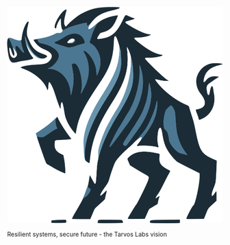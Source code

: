 <picture>
  <source media="(prefers-color-scheme: dark)" srcset="https://raw.githubusercontent.com/TarvosLabs/.github/refs/heads/main/artwork/output/tarvos_full_dark_1000.png">
  <source media="(prefers-color-scheme: light)" srcset="https://raw.githubusercontent.com/TarvosLabs/.github/refs/heads/main/artwork/output/tarvos_full_light_1000.png">
  <img alt="tarvos logo" src="https://raw.githubusercontent.com/TarvosLabs/.github/refs/heads/main/artwork/output/tarvos_full_light_1000.png">
</picture>

Resilient systems, secure future - the Tarvos Labs vision
